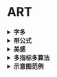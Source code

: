 # ART

<details>
<summary><b>字多</b></summary>
<p>

![1](../imgs/art_1.jpg)

底框；图标形象；不同字体形态。

</p>
</details>

<details>
<summary><b>带公式</b></summary>
<p>

![4](../imgs/art_4.jpg)

底框；色彩对应。

</p>
</details>

<details>
<summary><b>美感</b></summary>
<p>

![5](../imgs/art_5.jpg)

色彩搭配；曲线布局。

</p>
</details>

<details>
<summary><b>多指标多算法</b></summary>
<p>

![6](../imgs/art_6.jpg)

同时对比性能、FLOPs 和参数量。

</p>
</details>

<details>
<summary><b>示意图范例</b></summary>
<p>

![2](../imgs/art_2.jpg)

- 星标级别很有灵性
- 用小圆圈代替卷积层

![3](../imgs/art_3.jpg)

底框。

</p>
</details>
